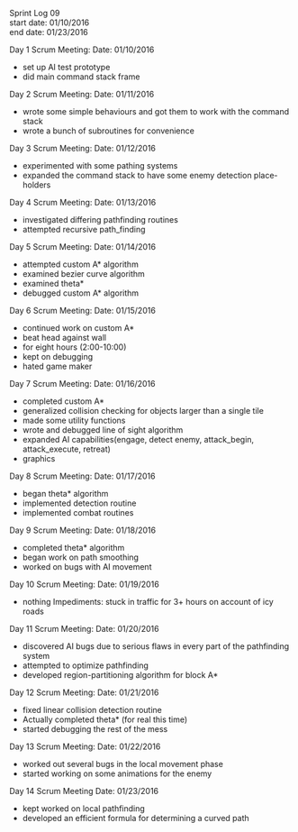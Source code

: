 Sprint Log 09 <br>
start date: 01/10/2016 <br>
end date: 01/23/2016 <br>

Day 1 Scrum Meeting:
Date: 01/10/2016
 - set up AI test prototype
 - did main command stack frame

Day 2 Scrum Meeting:
Date: 01/11/2016
 - wrote some simple behaviours and got them to work with the command stack
 - wrote a bunch of subroutines for convenience

Day 3 Scrum Meeting:
Date: 01/12/2016
 - experimented with some pathing systems
 - expanded the command stack to have some enemy detection place-holders

Day 4 Scrum Meeting:
Date: 01/13/2016
 - investigated differing pathfinding routines
 - attempted recursive path_finding

Day 5 Scrum Meeting:
Date: 01/14/2016
 - attempted custom A* algorithm
 - examined bezier curve algorithm
 - examined theta*
 - debugged custom A* algorithm

Day 6 Scrum Meeting:
Date: 01/15/2016
 - continued work on custom A*
 - beat head against wall
 - for eight hours (2:00-10:00)
 - kept on debugging
 - hated game maker

Day 7 Scrum Meeting:
Date: 01/16/2016
 - completed custom A*
 - generalized collision checking for objects larger than a single tile
 - made some utility functions
 - wrote and debugged line of sight algorithm
 - expanded AI capabilities(engage, detect enemy, attack_begin, attack_execute, retreat)
 - graphics

Day 8 Scrum Meeting:
Date: 01/17/2016
 - began theta* algorithm
 - implemented detection routine
 - implemented combat routines

Day 9 Scrum Meeting:
Date: 01/18/2016
 - completed theta* algorithm
 - began work on path smoothing
 - worked on bugs with AI movement

Day 10 Scrum Meeting:
Date: 01/19/2016
 - nothing
Impediments: stuck in traffic for 3+ hours on account of icy roads

Day 11 Scrum Meeting:
Date: 01/20/2016
 - discovered AI bugs due to serious flaws in every part of the pathfinding system
 - attempted to optimize pathfinding
 - developed region-partitioning algorithm for block A*

Day 12 Scrum Meeting:
Date: 01/21/2016
 - fixed linear collision detection routine
 - Actually completed theta* (for real this time)
 - started debugging the rest of the mess

Day 13 Scrum Meeting:
Date: 01/22/2016
 - worked out several bugs in the local movement phase
 - started working on some animations for the enemy

Day 14 Scrum Meeting
Date: 01/23/2016
 - kept worked on local pathfinding
 - developed an efficient formula for determining a curved path
